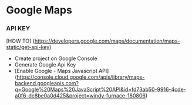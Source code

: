 # Google Maps

###  API KEY
[HOW TO] (https://developers.google.com/maps/documentation/maps-static/get-api-key)
* Create project on Google Console
* Generate Google Api Key
* [Enable Google - Maps Javascript API] (https://console.cloud.google.com/apis/library/maps-backend.googleapis.com?q=Google%20Maps%20JavaScript%20API&id=fd73ab50-9916-4cde-a0f6-dc8be0a0d425&project=windy-furnace-180806)